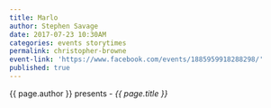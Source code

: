 ```yaml
---
title: Marlo
author: Stephen Savage
date: 2017-07-23 10:30AM
categories: events storytimes
permalink: christopher-browne
event-link: 'https://www.facebook.com/events/1885959918288298/'
published: true
---
```

{{ page.author }} presents - *{{ page.title }}*
